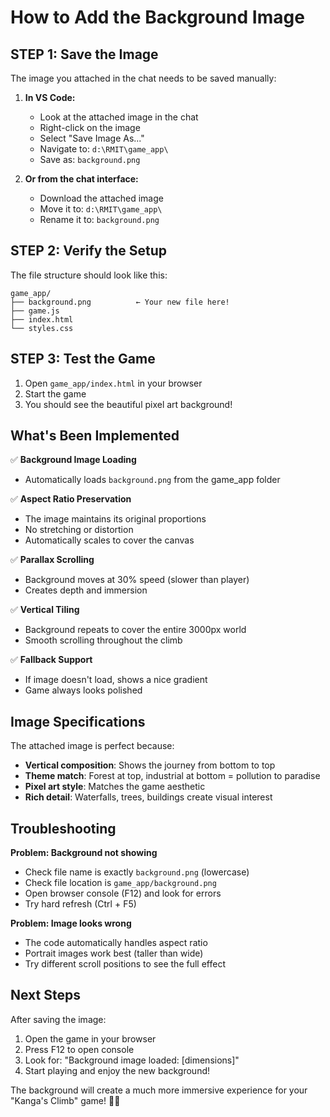 # How to Add the Background Image

## STEP 1: Save the Image
The image you attached in the chat needs to be saved manually:

1. **In VS Code:**
   - Look at the attached image in the chat
   - Right-click on the image
   - Select "Save Image As..."
   - Navigate to: `d:\RMIT\game_app\`
   - Save as: `background.png`

2. **Or from the chat interface:**
   - Download the attached image
   - Move it to: `d:\RMIT\game_app\`
   - Rename it to: `background.png`

## STEP 2: Verify the Setup
The file structure should look like this:
```
game_app/
├── background.png          ← Your new file here!
├── game.js
├── index.html
└── styles.css
```

## STEP 3: Test the Game
1. Open `game_app/index.html` in your browser
2. Start the game
3. You should see the beautiful pixel art background!

## What's Been Implemented

✅ **Background Image Loading**
   - Automatically loads `background.png` from the game_app folder
   
✅ **Aspect Ratio Preservation**
   - The image maintains its original proportions
   - No stretching or distortion
   - Automatically scales to cover the canvas
   
✅ **Parallax Scrolling**
   - Background moves at 30% speed (slower than player)
   - Creates depth and immersion
   
✅ **Vertical Tiling**
   - Background repeats to cover the entire 3000px world
   - Smooth scrolling throughout the climb
   
✅ **Fallback Support**
   - If image doesn't load, shows a nice gradient
   - Game always looks polished

## Image Specifications

The attached image is perfect because:
- **Vertical composition**: Shows the journey from bottom to top
- **Theme match**: Forest at top, industrial at bottom = pollution to paradise
- **Pixel art style**: Matches the game aesthetic
- **Rich detail**: Waterfalls, trees, buildings create visual interest

## Troubleshooting

**Problem: Background not showing**
- Check file name is exactly `background.png` (lowercase)
- Check file location is `game_app/background.png`
- Open browser console (F12) and look for errors
- Try hard refresh (Ctrl + F5)

**Problem: Image looks wrong**
- The code automatically handles aspect ratio
- Portrait images work best (taller than wide)
- Try different scroll positions to see the full effect

## Next Steps

After saving the image:
1. Open the game in your browser
2. Press F12 to open console
3. Look for: "Background image loaded: [dimensions]"
4. Start playing and enjoy the new background!

The background will create a much more immersive experience for your "Kanga's Climb" game! 🦘🌳
